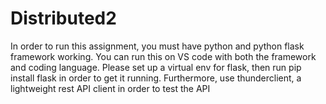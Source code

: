 # Distributed2
In order to run this assignment, you must have python and python flask framework working. You can run this on VS code with both the framework and coding language. 
Please set up a virtual env for flask, then run pip install flask in order to get it running. Furthermore, use thunderclient, a lightweight rest API client in order to test the API
